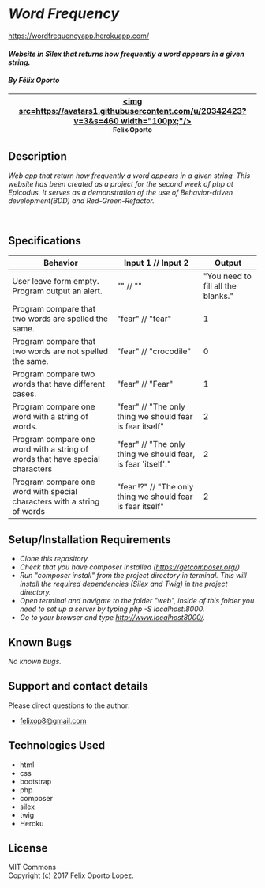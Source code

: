 
# _Word Frequency_		

https://wordfrequencyapp.herokuapp.com/		

#### _Website in Silex that returns how frequently a word appears in a given string._		
#### _By Félix Oporto_		
| [<img src=https://avatars1.githubusercontent.com/u/20342423?v=3&s=460 width="100px;"/><br /><sub>Felix Oporto</sub>](https://github.com/felixop8) |		
| :---: |		


## Description		

_Web app that return how frequently a word appears in a given string. This website has been created as a project for the second week of php at Epicodus. It serves as a demonstration of the use of Behavior-driven development(BDD) and Red-Green-Refactor._		


&nbsp;
## Specifications

|Behavior|Input 1 // Input 2|Output|
|--------|-----|------|
| User leave form empty. Program output an alert.  | "" // "" | "You need to fill all the blanks." |
| Program compare that two words are spelled the same. | "fear" // "fear" | 1 |
| Program compare that two words are not spelled the same.  | "fear" // "crocodile" | 0 |
| Program compare two words that have different cases.  | "fear" // "Fear" | 1 |
| Program compare one word with a string of words. | "fear" // "The only thing we should fear is fear itself" | 2 |
| Program compare one word with a string of words that have special characters | "fear" // "The only thing we should fear, is fear 'itself'." | 2 |
| Program compare one word with special characters with a string of words | "fear !?" // "The only thing we should fear is fear itself" | 2 | 	


## Setup/Installation Requirements		

* _Clone this repository._		
* _Check that you have composer installed (https://getcomposer.org/)_		
* _Run "composer install" from the project directory in terminal. This will install the required dependencies (Silex and Twig) in the project directory._		
* _Open terminal and navigate to the folder "web", inside of this folder you need to set up  a server by typing php -S localhost:8000._		
* _Go to your browser and type http://www.localhost8000/._		


## Known Bugs		

_No known bugs._		

## Support and contact details		

Please direct questions  to the author:		
* felixop8@gmail.com		


## Technologies Used		
- html		
- css		
- bootstrap		
- php		
- composer		
- silex		
- twig		
- Heroku		


## License		
MIT Commons		
Copyright (c) 2017 Felix Oporto Lopez.
